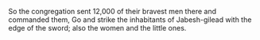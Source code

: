 So the congregation sent 12,000 of their bravest men there and commanded them, Go and strike the inhabitants of Jabesh-gilead with the edge of the sword; also the women and the little ones.
